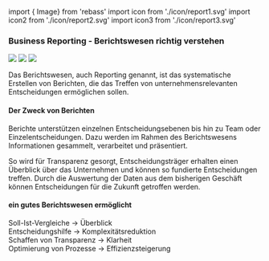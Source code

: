 <!-- @format -->

import { Image} from 'rebass'
import icon from './icon/report1.svg'
import icon2 from './icon/report2.svg'
import icon3 from './icon/report3.svg'

### Business Reporting - Berichtswesen richtig verstehen

<Image m={[5,10,25]} width={[100,150,180]} src={icon} />
<Image m={[5,10,25]} width={[100,150,180]} src={icon2} />
<Image m={[5,10,25]} width={[100,150,180]} src={icon3} />

Das Berichtswesen, auch Reporting genannt, ist das systematische Erstellen von Berichten, die das Treffen von unternehmensrelevanten Entscheidungen ermöglichen sollen.

#### Der Zweck von Berichten

Berichte unterstützen einzelnen Entscheidungsebenen bis hin zu Team oder Einzelentscheidungen. Dazu werden im Rahmen des Berichtswesens Informationen gesammelt, verarbeitet und präsentiert.

So wird für Transparenz gesorgt, Entscheidungsträger erhalten einen Überblick über das Unternehmen und können so fundierte Entscheidungen treffen. Durch die Auswertung der Daten aus dem bisherigen Geschäft können Entscheidungen für die Zukunft getroffen werden.

#### ein gutes Berichtswesen ermöglicht

Soll-Ist-Vergleiche -> Überblick  
Entscheidungshilfe -> Komplexitätsreduktion  
Schaffen von Transparenz -> Klarheit  
Optimierung von Prozesse -> Effizienzsteigerung  
